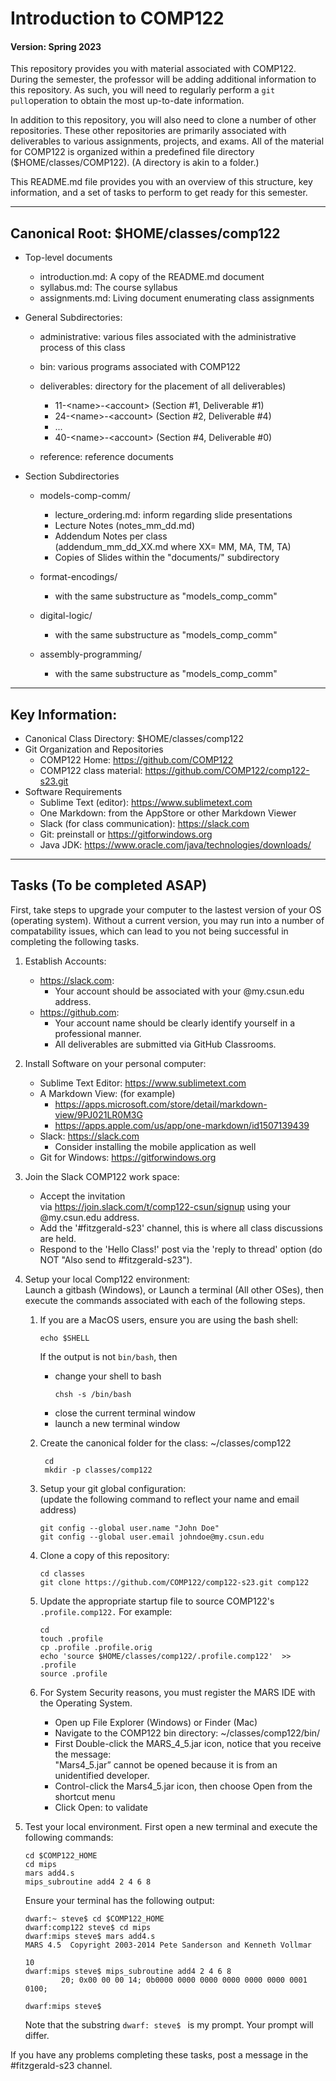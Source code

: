 # Introduction to COMP122
#### Version: Spring 2023

This repository provides you with material associated with COMP122.  During the semester, the professor will be adding additional information to this repository. As such, you will need to regularly perform a `git pull`operation to obtain the most up-to-date information.

In addition to this repository, you will also need to clone a number of other repositories. These other repositories are primarily associated with deliverables to various assignments, projects, and exams.  All of the material for COMP122 is organized within a predefined file directory ($HOME/classes/COMP122).  (A directory is akin to a folder.)

This README.md file provides you with an overview of this structure, key information, and a set of tasks to perform to get ready for this semester.  

---
## Canonical Root: $HOME/classes/comp122
  * Top-level documents
    - introduction.md: A copy of the README.md document
    - syllabus.md: The course syllabus
    - assignments.md: Living document enumerating class assignments

    
  * General Subdirectories:
    - administrative: various files associated with the administrative process of this class
    - bin: various programs associated with COMP122

    - deliverables: directory for the placement of all deliverables)
      - 11-\<name\>-\<account\> (Section #1, Deliverable #1)
      - 24-\<name\>-\<account\> (Section #2, Deliverable #4)
      - ...
      - 40-\<name\>-\<account\> (Section #4, Deliverable #0)

    - reference: reference documents


  * Section Subdirectories
    - models-comp-comm/
      - lecture_ordering.md: inform regarding slide presentations
      - Lecture Notes (notes_mm_dd.md)
      - Addendum Notes per class <br>
        (addendum_mm_dd_XX.md where XX= MM, MA, TM, TA)
      - Copies of Slides within the "documents/" subdirectory

    - format-encodings/
      - with the same substructure as "models_comp_comm"

    - digital-logic/
      - with the same substructure as "models_comp_comm"

    - assembly-programming/
      - with the same substructure as "models_comp_comm"

---
## Key Information:
  * Canonical Class Directory: $HOME/classes/comp122
  * Git Organization and Repositories
    - COMP122 Home: https://github.com/COMP122
    - COMP122 class material: https://github.com/COMP122/comp122-s23.git
  * Software Requirements
    - Sublime Text (editor): https://www.sublimetext.com
    - One Markdown: from the AppStore or other Markdown Viewer
    - Slack (for class communication): https://slack.com 
    - Git: preinstall or https://gitforwindows.org
    - Java JDK: https://www.oracle.com/java/technologies/downloads/
 

---
## Tasks (To be completed ASAP)
  First, take steps to upgrade your computer to the lastest version of your OS (operating system).  Without a current version, you may run
  into a number of compatability issues, which can lead to you not being successful in completing the following tasks. 
 
  1. Establish Accounts:
     - https://slack.com: 
       - Your account should be associated with your @my.csun.edu address.
     - https://github.com: 
       - Your account name should be clearly identify yourself in a professional manner.
       - All deliverables are submitted via GitHub Classrooms.

  1. Install Software on your personal computer:
     - Sublime Text Editor: https://www.sublimetext.com
     - A Markdown View: (for example)
       - https://apps.microsoft.com/store/detail/markdown-view/9PJ021LR0M3G
       - https://apps.apple.com/us/app/one-markdown/id1507139439
     - Slack: https://slack.com  <br />   
       * Consider installing the mobile application as well
     - Git for Windows: https://gitforwindows.org


  1. Join the Slack COMP122 work space:
     - Accept the invitation <br/> via https://join.slack.com/t/comp122-csun/signup using your @my.csun.edu address.
     - Add the '#fitzgerald-s23' channel, this is where all class discussions are held.
     - Respond to the 'Hello Class!' post via the 'reply to thread' option (do NOT "Also send to #fitzgerald-s23").


  1. Setup your local Comp122 environment: <br/>
     Launch a gitbash (Windows), or Launch a terminal (All other OSes), then execute the commands associated with each of the following steps.

     1. If you are a MacOS users, ensure you are using the bash shell: 
        ```
        echo $SHELL
        ```
        If the output is not `bin/bash`, then

        - change your shell to bash
          ```
          chsh -s /bin/bash
          ```
        - close the current terminal window
        - launch a new terminal window

     1. Create the canonical folder for the class: \~/classes/comp122 
        ```
         cd
         mkdir -p classes/comp122
         ```
     1. Setup your git global configuration: <br />
        (update the following command to reflect your name and email address)
        ```
        git config --global user.name "John Doe"
        git config --global user.email johndoe@my.csun.edu
        ```

     1. Clone a copy of this repository:
        ```
        cd classes
        git clone https://github.com/COMP122/comp122-s23.git comp122
        ```
     1. Update the appropriate startup file to source COMP122's `.profile.comp122.`   For example:
        ```
        cd
        touch .profile
        cp .profile .profile.orig
        echo 'source $HOME/classes/comp122/.profile.comp122'  >> .profile
        source .profile
        ```

     1. For System Security reasons, you must register the MARS IDE with the Operating System.
        - Open up File Explorer (Windows) or Finder (Mac)
        - Navigate to the COMP122 bin directory:  ~/classes/comp122/bin/
        - First Double-click the MARS_4_5.jar icon, notice that you receive the message: <br>
            "Mars4_5.jar” cannot be opened because it is from an unidentified developer.
        - Control-click the Mars4_5.jar icon, then choose Open from the shortcut menu<br>
        - Click Open: to validate

  1. Test your local environment.  First open a new terminal and execute the following commands:
     ```
     cd $COMP122_HOME
     cd mips
     mars add4.s
     mips_subroutine add4 2 4 6 8
     ```
     
     Ensure your terminal has the following output:
     ```
     dwarf:~ steve$ cd $COMP122_HOME
     dwarf:comp122 steve$ cd mips
     dwarf:mips steve$ mars add4.s
     MARS 4.5  Copyright 2003-2014 Pete Sanderson and Kenneth Vollmar
     
     10
     dwarf:mips steve$ mips_subroutine add4 2 4 6 8
             20; 0x00 00 00 14; 0b0000 0000 0000 0000 0000 0000 0001 0100;
     
     dwarf:mips steve$ 
     ```
     Note that the substring `dwarf: steve$ ` is my prompt. Your prompt will differ.

If you have any problems completing these tasks, post a message in the #fitzgerald-s23 channel.
